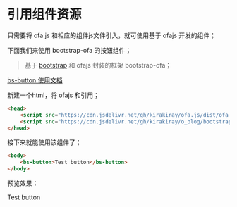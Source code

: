# 引用组件资源

只需要将 ofa.js 和相应的组件js文件引入，就可使用基于 ofajs 开发的组件；

下面我们来使用 bootstrap-ofa 的按钮组件；

> 基于 [bootstrap](https://getbootstrap.com/docs/5.0/getting-started/introduction/) 和 ofajs 封装的框架 bootstrap-ofa；

[bs-button 使用文档](bootstrap-ofa/components/bs-button/demo.html)

新建一个html，将 ofajs 和引用；

```html
<head>
    <script src="https://cdn.jsdelivr.net/gh/kirakiray/ofa.js/dist/ofa.js"></script>
    <script src="https://cdn.jsdelivr.net/gh/kirakiray/o_blog/bootstrap-ofa/components/bs-button/bs-button.js"></script>
</head>
```

接下来就能使用该组件了；

```html
<body>
    <bs-button>Test button</bs-button>
</body>
```

预览效果：

<bs-button>Test button</bs-button>
